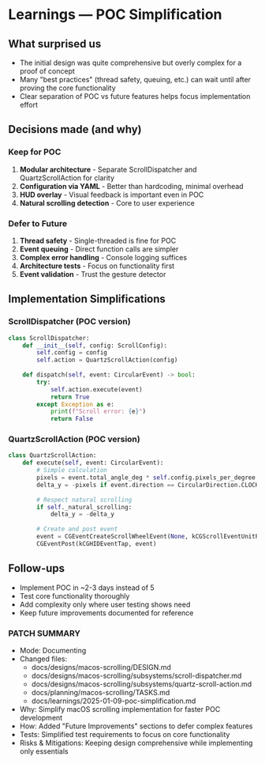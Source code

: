 # Learnings — POC Simplification

## What surprised us
- The initial design was quite comprehensive but overly complex for a proof of concept
- Many "best practices" (thread safety, queuing, etc.) can wait until after proving the core functionality
- Clear separation of POC vs future features helps focus implementation effort

## Decisions made (and why)

### Keep for POC
1. **Modular architecture** - Separate ScrollDispatcher and QuartzScrollAction for clarity
2. **Configuration via YAML** - Better than hardcoding, minimal overhead
3. **HUD overlay** - Visual feedback is important even in POC
4. **Natural scrolling detection** - Core to user experience

### Defer to Future
1. **Thread safety** - Single-threaded is fine for POC
2. **Event queuing** - Direct function calls are simpler
3. **Complex error handling** - Console logging suffices
4. **Architecture tests** - Focus on functionality first
5. **Event validation** - Trust the gesture detector

## Implementation Simplifications

### ScrollDispatcher (POC version)
```python
class ScrollDispatcher:
    def __init__(self, config: ScrollConfig):
        self.config = config
        self.action = QuartzScrollAction(config)
    
    def dispatch(self, event: CircularEvent) -> bool:
        try:
            self.action.execute(event)
            return True
        except Exception as e:
            print(f"Scroll error: {e}")
            return False
```

### QuartzScrollAction (POC version)
```python
class QuartzScrollAction:
    def execute(self, event: CircularEvent):
        # Simple calculation
        pixels = event.total_angle_deg * self.config.pixels_per_degree
        delta_y = -pixels if event.direction == CircularDirection.CLOCKWISE else pixels
        
        # Respect natural scrolling
        if self._natural_scrolling:
            delta_y = -delta_y
        
        # Create and post event
        event = CGEventCreateScrollWheelEvent(None, kCGScrollEventUnitPixel, 1, int(delta_y))
        CGEventPost(kCGHIDEventTap, event)
```

## Follow-ups
- Implement POC in ~2-3 days instead of 5
- Test core functionality thoroughly
- Add complexity only where user testing shows need
- Keep future improvements documented for reference

### PATCH SUMMARY
- Mode: Documenting
- Changed files:
  - docs/designs/macos-scrolling/DESIGN.md
  - docs/designs/macos-scrolling/subsystems/scroll-dispatcher.md
  - docs/designs/macos-scrolling/subsystems/quartz-scroll-action.md
  - docs/planning/macos-scrolling/TASKS.md
  - docs/learnings/2025-01-09-poc-simplification.md
- Why: Simplify macOS scrolling implementation for faster POC development
- How: Added "Future Improvements" sections to defer complex features
- Tests: Simplified test requirements to focus on core functionality
- Risks & Mitigations: Keeping design comprehensive while implementing only essentials